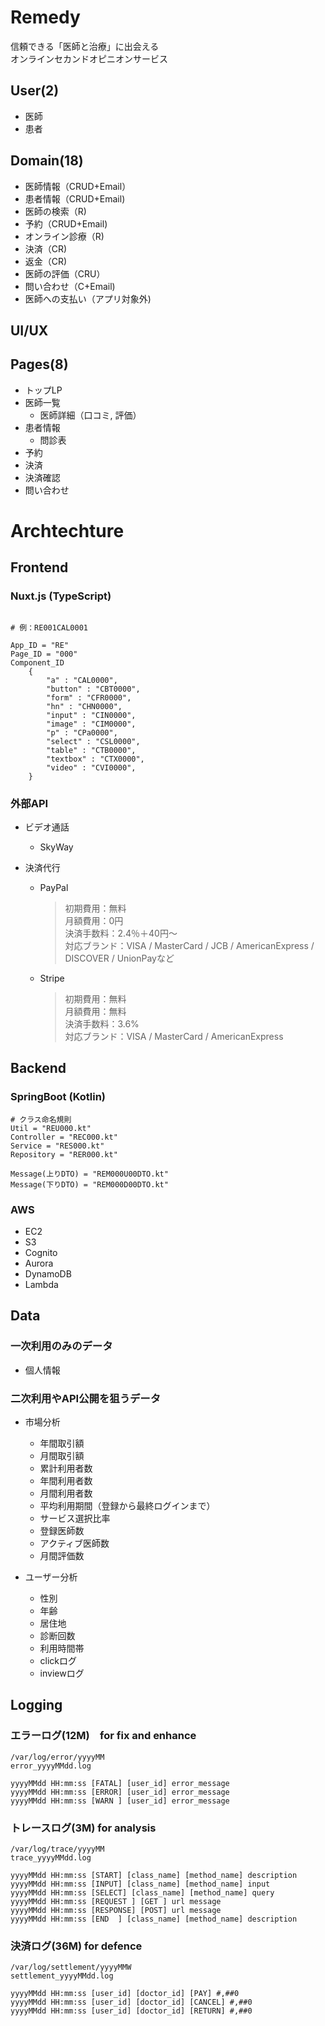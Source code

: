 # Remedy
信頼できる「医師と治療」に出会える  
オンラインセカンドオピニオンサービス

## User(2)

- 医師
- 患者

## Domain(18)

- 医師情報（CRUD+Email）
- 患者情報（CRUD+Email)
- 医師の検索（R)
- 予約（CRUD+Email)
- オンライン診療（R)
- 決済（CR)
- 返金（CR)
- 医師の評価（CRU）
- 問い合わせ（C+Email)
- 医師への支払い（アプリ対象外)

## UI/UX

## Pages(8) 

- トップLP
- 医師一覧
  - 医師詳細（口コミ, 評価）
- 患者情報
  - 問診表
- 予約
- 決済
- 決済確認
- 問い合わせ 


# Archtechture

## Frontend 

### Nuxt.js (TypeScript)

```

# 例：RE001CAL0001

App_ID = "RE"
Page_ID = "000"
Component_ID
    {
        "a" : "CAL0000",
        "button" : "CBT0000",
        "form" : "CFR0000",
        "hn" : "CHN0000",
        "input" : "CIN0000",
        "image" : "CIM0000",
        "p" : "CPa0000",
        "select" : "CSL0000",
        "table" : "CTB0000",
        "textbox" : "CTX0000",
        "video" : "CVI0000",
    }
```

### 外部API

- ビデオ通話
  - SkyWay

- 決済代行
  - PayPal
    > 初期費用：無料  
    > 月額費用：0円  
    > 決済手数料：2.4％＋40円〜  
    > 対応ブランド：VISA / MasterCard / JCB / AmericanExpress / DISCOVER / UnionPayなど
  - Stripe
    > 初期費用：無料  
    > 月額費用：無料  
    > 決済手数料：3.6%    
    > 対応ブランド：VISA / MasterCard / AmericanExpress


## Backend

### SpringBoot (Kotlin)

```
# クラス命名規則
Util = "REU000.kt"
Controller = "REC000.kt"
Service = "RES000.kt"
Repository = "RER000.kt"

Message(上りDTO) = "REM000U00DTO.kt"
Message(下りDTO) = "REM000D00DTO.kt"

```

### AWS 

- EC2
- S3
- Cognito
- Aurora
- DynamoDB
- Lambda

## Data

### 一次利用のみのデータ

- 個人情報

### 二次利用やAPI公開を狙うデータ

- 市場分析
  - 年間取引額
  - 月間取引額
  - 累計利用者数
  - 年間利用者数
  - 月間利用者数
  - 平均利用期間（登録から最終ログインまで）
  - サービス選択比率
  - 登録医師数
  - アクティブ医師数
  - 月間評価数

- ユーザー分析
  - 性別
  - 年齢
  - 居住地
  - 診断回数
  - 利用時間帯
  - clickログ
  - inviewログ

## Logging

### エラーログ(12M)　for fix and enhance
```
/var/log/error/yyyyMM
error_yyyyMMdd.log

yyyyMMdd HH:mm:ss [FATAL] [user_id] error_message
yyyyMMdd HH:mm:ss [ERROR] [user_id] error_message
yyyyMMdd HH:mm:ss [WARN ] [user_id] error_message

```

### トレースログ(3M) for analysis
```
/var/log/trace/yyyyMM
trace_yyyyMMdd.log

yyyyMMdd HH:mm:ss [START] [class_name] [method_name] description
yyyyMMdd HH:mm:ss [INPUT] [class_name] [method_name] input 
yyyyMMdd HH:mm:ss [SELECT] [class_name] [method_name] query 
yyyyMMdd HH:mm:ss [REQUEST ] [GET ] url message
yyyyMMdd HH:mm:ss [RESPONSE] [POST] url message
yyyyMMdd HH:mm:ss [END  ] [class_name] [method_name] description
```

### 決済ログ(36M) for defence
```
/var/log/settlement/yyyyMMW
settlement_yyyyMMdd.log

yyyyMMdd HH:mm:ss [user_id] [doctor_id] [PAY] #,##0
yyyyMMdd HH:mm:ss [user_id] [doctor_id] [CANCEL] #,##0
yyyyMMdd HH:mm:ss [user_id] [doctor_id] [RETURN] #,##0
```

